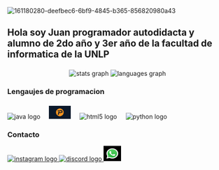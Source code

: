 ![161180280-deefbec6-6bf9-4845-b365-856820980a43](https://user-images.githubusercontent.com/44347792/161351962-bd7875a6-a154-4563-82dd-625a2ab0a8f0.jpeg)
<h2 align="left">Hola soy Juan programador autodidacta y alumno de 2do año y 3er año de la facultad de informatica de la UNLP</h2>

###

<div align="center">
  <img src="https://github-readme-stats.vercel.app/api?username=maurodesouza&hide_title=false&hide_rank=false&show_icons=true&include_all_commits=true&count_private=true&disable_animations=false&theme=dracula&locale=en&hide_border=false" height="150" alt="stats graph"  />
  <img src="https://github-readme-stats.vercel.app/api/top-langs?username=maurodesouza&locale=en&hide_title=false&layout=compact&card_width=320&langs_count=5&theme=dracula&hide_border=false" height="150" width="300" alt="languages graph"  />
</div>

###

<h3 align="left">Lengaujes de programacion</h3>

###

<div align="left">
  <img src="https://cdn.jsdelivr.net/gh/devicons/devicon/icons/java/java-original.svg" height="30" alt="java logo"  />
  <img width="12" />
  <img src="https://github.com/soyrockionic/soyrockionic/blob/master/pascal.png" height="30" alt="pascal logo"  />
  <img width="12" />
  <img src="https://cdn.jsdelivr.net/gh/devicons/devicon/icons/html5/html5-original.svg" height="30" alt="html5 logo"  />
  <img width="12" />
  <img src="https://cdn.jsdelivr.net/gh/devicons/devicon/icons/python/python-original.svg" height="30" alt="python logo"  />
  <img width="12" />
</div>

###

<h3 align="left">Contacto</h3>

<div align="left">
  <a href="https://www.instagram.com/juan.orue.95/" class="no-decoration">
    <img src="https://img.shields.io/static/v1?message=Instagram&logo=instagram&label=&color=E4405F&logoColor=white&labelColor=&style=for-the-badge" height="35"  width="120" alt="instagram logo" />
  </a>
  <a href="#" class="no-decoration">
    <img src="https://img.shields.io/static/v1?message=Discord&logo=discord&label=&color=7289DA&logoColor=white&labelColor=&style=for-the-badge" height="35" width="120" alt="discord logo"  />
  </a>

  <a href="https://wa.me/2215035762">
    <img src="https://github.com/soyrockionic/soyrockionic/blob/master/whatsapp.jpg" height="35" width="40" alt="whatsapp logo"  />
  </a>
  
</div>

###
  
###
